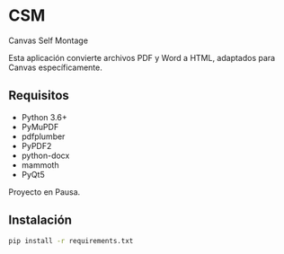 # CSM
Canvas Self Montage

Esta aplicación convierte archivos PDF y Word a HTML, adaptados para Canvas específicamente.

## Requisitos

- Python 3.6+
- PyMuPDF
- pdfplumber
- PyPDF2
- python-docx
- mammoth
- PyQt5

Proyecto en Pausa.

## Instalación

```bash
pip install -r requirements.txt
